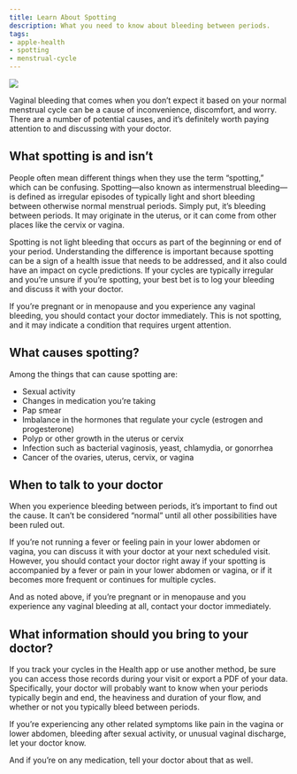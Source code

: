 ```yaml
---
title: Learn About Spotting
description: What you need to know about bleeding between periods.
tags:
- apple-health
- spotting
- menstrual-cycle
---
```


![](/images/apple-health/Spotting_Article_Illustration.jpg)

Vaginal bleeding that comes when you don’t expect it based on your normal menstrual cycle can be a cause of inconvenience, discomfort, and worry. There are a number of potential causes, and it’s definitely worth paying attention to and discussing with your doctor.

## What spotting is and isn’t

People often mean different things when they use the term “spotting,” which can be confusing. Spotting—also known as intermenstrual bleeding—is defined as irregular episodes of typically light and short bleeding between otherwise normal menstrual periods. Simply put, it’s bleeding between periods. It may originate in the uterus, or it can come from other places like the cervix or vagina.

Spotting is not light bleeding that occurs as part of the beginning or end of your period. Understanding the difference is important because spotting can be a sign of a health issue that needs to be addressed, and it also could have an impact on cycle predictions. If your cycles are typically irregular and you’re unsure if you’re spotting, your best bet is to log your bleeding and discuss it with your doctor.

If you’re pregnant or in menopause and you experience any vaginal bleeding, you should contact your doctor immediately. This is not spotting, and it may indicate a condition that requires urgent attention.

## What causes spotting?

Among the things that can cause spotting are:

- Sexual activity
- Changes in medication you’re taking
- Pap smear
- Imbalance in the hormones that regulate your cycle (estrogen and progesterone)
- Polyp or other growth in the uterus or cervix
- Infection such as bacterial vaginosis, yeast, chlamydia, or gonorrhea
- Cancer of the ovaries, uterus, cervix, or vagina

## When to talk to your doctor

When you experience bleeding between periods, it’s important to find out the cause. It can’t be considered “normal” until all other possibilities have been ruled out.

If you’re not running a fever or feeling pain in your lower abdomen or vagina, you can discuss it with your doctor at your next scheduled visit. However, you should contact your doctor right away if your spotting is accompanied by a fever or pain in your lower abdomen or vagina, or if it becomes more frequent or continues for multiple cycles.

And as noted above, if you’re pregnant or in menopause and you experience any vaginal bleeding at all, contact your doctor immediately.

## What information should you bring to your doctor?

If you track your cycles in the Health app or use another method, be sure you can access those records during your visit or export a PDF of your data. Specifically, your doctor will probably want to know when your periods typically begin and end, the heaviness and duration of your flow, and whether or not you typically bleed between periods.

If you’re experiencing any other related symptoms like pain in the vagina or lower abdomen, bleeding after sexual activity, or unusual vaginal discharge, let your doctor know.

And if you’re on any medication, tell your doctor about that as well.
